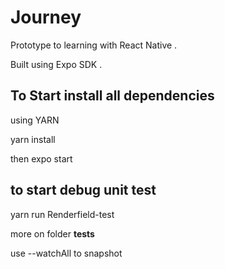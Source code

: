# Journey


Prototype to learning with React Native .

Built using Expo SDK  .

## To Start install all dependencies 

using YARN

yarn install


then expo start



## to start debug unit test


yarn run Renderfield-test

more on folder __tests__


use --watchAll to snapshot
